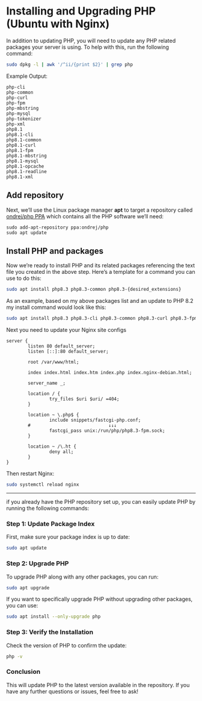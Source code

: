# Installing and Upgrading PHP (Ubuntu with Nginx)

In addition to updating PHP, you will need to update any PHP related packages your server is using. To help with this, run the following command:

```bash
sudo dpkg -l | awk '/^ii/{print $2}' | grep php
```

Example Output:

```
php-cli
php-common
php-curl
php-fpm
php-mbstring
php-mysql
php-tokenizer
php-xml
php8.1
php8.1-cli
php8.1-common
php8.1-curl
php8.1-fpm
php8.1-mbstring
php8.1-mysql
php8.1-opcache
php8.1-readline
php8.1-xml
```

## Add repository

Next, we’ll use the Linux package manager **apt** to target a repository called [ondrej/php PPA](#https://launchpad.net/~ondrej/+archive/ubuntu/php) which contains all the PHP software we’ll need:

```
sudo add-apt-repository ppa:ondrej/php
sudo apt update
```

## Install PHP and packages

Now we’re ready to install PHP and its related packages referencing the text file you created in the above step. Here’s a template for a command you can use to do this:

```bash
sudo apt install php8.3 php8.3-common php8.3-{desired_extensions}
```

As an example, based on my above packages list and an update to PHP 8.2 my install command would look like this:

```bash
sudo apt install php8.3 php8.3-cli php8.3-common php8.3-curl php8.3-fpm php8.3-mbstring php8.3-mysql php8.3-opcache php8.3-readline php8.3-xml 
```

Next you need to update your Nginx site configs

```
server {
        listen 80 default_server;
        listen [::]:80 default_server;

        root /var/www/html;

        index index.html index.htm index.php index.nginx-debian.html;

        server_name _;

        location / {
                try_files $uri $uri/ =404;
        }

        location ~ \.php$ {
                include snippets/fastcgi-php.conf;
		#                             ↓↓↓
                fastcgi_pass unix:/run/php/php8.3-fpm.sock;
        }

        location ~ /\.ht {
                deny all;
        }
}

```

Then restart Nginx:

```bash
sudo systemctl reload nginx
```

---

if you already have the PHP repository set up, you can easily update PHP by running the following commands:

### Step 1: Update Package Index
First, make sure your package index is up to date:

```bash
sudo apt update
```

### Step 2: Upgrade PHP
To upgrade PHP along with any other packages, you can run:

```bash
sudo apt upgrade
```

If you want to specifically upgrade PHP without upgrading other packages, you can use:

```bash
sudo apt install --only-upgrade php
```

### Step 3: Verify the Installation
Check the version of PHP to confirm the update:

```bash
php -v
```

### Conclusion
This will update PHP to the latest version available in the repository. If you have any further questions or issues, feel free to ask!
